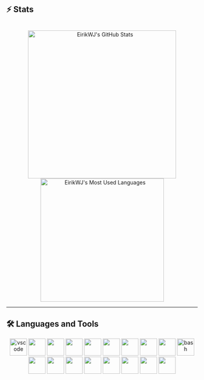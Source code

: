 <!--## Hi there 👋

**EirikWJ/EirikWJ** is a ✨ _special_ ✨ repository because its `README.md` (this file) appears on your GitHub profile.

Here are some ideas to get you started:

- 🔭 I’m currently working on ...
- 🌱 I’m currently learning ...
- 👯 I’m looking to collaborate on ...
- 🤔 I’m looking for help with ...
- 💬 Ask me about ...
- 📫 How to reach me: ...
- 😄 Pronouns: ...
- ⚡ Fun fact: ...
-->
## ⚡️ Stats

<br>

<div align=center>
  <img width=390 src="https://github-readme-stats.vercel.app/api?username=EirikWJ&theme=transparent&count_private=true&show_icons=true&rank_icon=github&locale=en" alt="EirikWJ's GitHub Stats" />
  <!--<img width=390 src="https://github-readme-streak-stats.herokuapp.com/?user=EirikWJ&theme=transparent&count_private=true&border_radius=10&locale=en" alt="EirikWJ's" />-->
  <img width=325 src="https://github-readme-stats.vercel.app/api/top-langs?username=EirikWJ&theme=transparent&layout=donut&hide=css&langs_count=8&border_radius=10&show_icons=true&locale=en" alt="EirikWJ's Most Used Languages" />
</div>

<hr>

## 🛠️ Languages and Tools
<p align="center">
<img src="https://cdn.jsdelivr.net/gh/devicons/devicon/icons/vscode/vscode-original.svg" alt="vscode" width="45" height="45"/>
<img src="https://cdn.jsdelivr.net/gh/devicons/devicon@latest/icons/intellij/intellij-original.svg" width="45" height="45"/>
<img src="https://cdn.jsdelivr.net/gh/devicons/devicon@latest/icons/androidstudio/androidstudio-original.svg" width="45" height="45"/>

<img src="https://cdn.jsdelivr.net/gh/devicons/devicon@latest/icons/postman/postman-original.svg" width="45" height="45"/>
<img src="https://cdn.jsdelivr.net/gh/devicons/devicon@latest/icons/putty/putty-original.svg" width="45" height="45"/>
<img src="https://cdn.jsdelivr.net/gh/devicons/devicon@latest/icons/linux/linux-original.svg" width="45" height="45"/>
<img src="https://cdn.jsdelivr.net/gh/devicons/devicon@latest/icons/git/git-original.svg" width="45" height="45"/>
<img src="https://cdn.jsdelivr.net/gh/devicons/devicon@latest/icons/docker/docker-original.svg" width="45" height="45"/>
<img src="https://cdn.jsdelivr.net/gh/devicons/devicon@latest/icons/json/json-original.svg" width="45" height="45"/>

<img src="https://cdn.jsdelivr.net/gh/devicons/devicon/icons/bash/bash-original.svg" alt="bash" width="45" height="45"/>
<img src="https://cdn.jsdelivr.net/gh/devicons/devicon@latest/icons/java/java-original.svg" width="45" height="45"/>
<img src="https://cdn.jsdelivr.net/gh/devicons/devicon@latest/icons/html5/html5-original.svg" width="45" height="45"/>
<img src="https://cdn.jsdelivr.net/gh/devicons/devicon@latest/icons/css3/css3-original.svg" width="45" height="45"/>
<img src="https://cdn.jsdelivr.net/gh/devicons/devicon@latest/icons/javascript/javascript-original.svg" width="45" height="45"/>
<img src="https://cdn.jsdelivr.net/gh/devicons/devicon@latest/icons/cplusplus/cplusplus-original.svg" width="45" height="45"/>
<img src="https://cdn.jsdelivr.net/gh/devicons/devicon@latest/icons/python/python-original.svg" width="45" height="45"/>
<img src="https://cdn.jsdelivr.net/gh/devicons/devicon@latest/icons/sqlite/sqlite-original-wordmark.svg" width="45" height="45"/>
<img src="https://cdn.jsdelivr.net/gh/devicons/devicon@latest/icons/mysql/mysql-original-wordmark.svg" width="45" height="45"/>


                  
</p>
          
